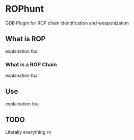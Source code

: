 # ROPhunt
GDB Plugin for ROP chain identification and weaponization

## What is ROP
explanation tba

### What is a ROP Chain
explanation tba

## Use
explaination tba

## TODO
  Literally everything rn
